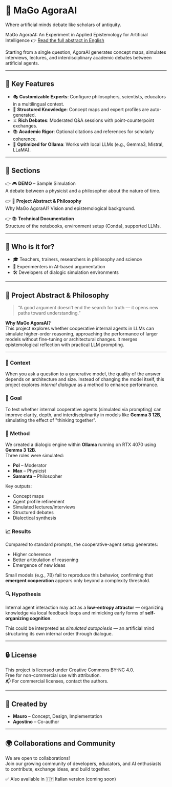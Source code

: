# 🏩 MaGo AgoraAI

Where artificial minds debate like scholars of antiquity.

MaGo AgoraAI: An Experiment in Applied Epistemology for Artificial Intelligence  👉 [Read the full abstract in English](./docs/abstract.md)


Starting from a single question, AgoraAI generates concept maps, simulates interviews, lectures, and interdisciplinary academic debates between artificial agents.

---

## 🌟 Key Features

- 🎭 **Customizable Experts**: Configure philosophers, scientists, educators in a multilingual context.
- 🧠 **Structured Knowledge**: Concept maps and expert profiles are auto-generated.
- ⚔️ **Rich Debates**: Moderated Q&A sessions with point-counterpoint exchanges.
- 📚 **Academic Rigor**: Optional citations and references for scholarly coherence.
- 🔧 **Optimized for Ollama**: Works with local LLMs (e.g., Gemma3, Mistral, LLaMA).

---

## 📂 Sections

👉 🎮 **DEMO** – Sample Simulation  
A debate between a physicist and a philosopher about the nature of time.

👉 🧪 **Project Abstract & Philosophy**  
Why MaGo AgoraAI? Vision and epistemological background.

👉 📚 **Technical Documentation**  
Structure of the notebooks, environment setup (Conda), supported LLMs.

---

## 👥 Who is it for?

- 🎓 Teachers, trainers, researchers in philosophy and science  
- 🧠 Experimenters in AI-based argumentation  
- 🛠️ Developers of dialogic simulation environments

---

## 🧪 Project Abstract & Philosophy

> “A good argument doesn’t end the search for truth — it opens new paths toward understanding.”

**Why MaGo AgoraAI?**  
This project explores whether cooperative internal agents in LLMs can simulate higher-order reasoning, approaching the performance of larger models without fine-tuning or architectural changes. It merges epistemological reflection with practical LLM prompting.

---

### 🔬 Context

When you ask a question to a generative model, the quality of the answer depends on architecture and size. Instead of changing the model itself, this project explores *internal dialogue* as a method to enhance performance.

### 🎯 Goal

To test whether internal cooperative agents (simulated via prompting) can improve clarity, depth, and interdisciplinarity in models like **Gemma 3 12B**, simulating the effect of "thinking together".

### 🧪 Method

We created a dialogic engine within **Ollama** running on RTX 4070 using **Gemma 3 12B**.  
Three roles were simulated:

- **Pol** – Moderator  
- **Max** – Physicist  
- **Samanta** – Philosopher

Key outputs:

- Concept maps  
- Agent profile refinement  
- Simulated lectures/interviews  
- Structured debates  
- Dialectical synthesis

### 📈 Results

Compared to standard prompts, the cooperative-agent setup generates:
- Higher coherence
- Better articulation of reasoning
- Emergence of new ideas

Small models (e.g., 7B) fail to reproduce this behavior, confirming that **emergent cooperation** appears only beyond a complexity threshold.

### 🔍 Hypothesis

Internal agent interaction may act as a **low-entropy attractor** — organizing knowledge via local feedback loops and mimicking early forms of **self-organizing cognition**.

This could be interpreted as *simulated autopoiesis* — an artificial mind structuring its own internal order through dialogue.

---

## 🔒 License

This project is licensed under Creative Commons BY-NC 4.0.  
Free for non-commercial use with attribution.  
📬 For commercial licenses, contact the authors.

---

## 🤝 Created by

- **Mauro** – Concept, Design, Implementation  
- **Agostino** – Co-author

---

## 🌍 Collaborations and Community

We are open to collaborations!  
Join our growing community of developers, educators, and AI enthusiasts to contribute, exchange ideas, and build together.

✅ Also available in 🇮🇹 Italian version (coming soon)

